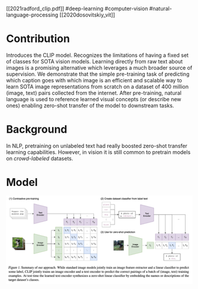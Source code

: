 [[2021radford_clip.pdf]]
#deep-learning #computer-vision #natural-language-processing
[[2020dosovitskiy_vit]]

# Contribution 

   Introduces the CLIP model. Recognizes the limitations of having a fixed set of classes for SOTA vision models. Learning directly from raw text about images is a promising alternative which leverages a much broader source of supervision. We demonstrate that the simple pre-training task of predicting which caption goes with which image is an efficient and scalable way to learn SOTA image representations from scratch on a dataset of 400 million (image, text) pairs collected from the internet. After pre-training, natural language is used to reference learned visual concepts (or describe new ones) enabling zero-shot transfer of the model to downstream tasks. 

# Background 

   In NLP, pretraining on unlabeled text had really boosted zero-shot transfer learning capabilities. However, in vision it is still common to pretrain models on *crowd-labeled* datasets.  

# Model 

   ![image](clip_model.png)


